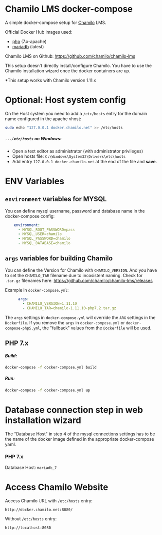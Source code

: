 # Chamilo LMS docker-compose

A simple docker-compose setup for [Chamilo](https://chamilo.org/) LMS.

Official Docker Hub images used:
* [php](https://hub.docker.com/_/php/) (7.x-apache)
* [mariadb](https://hub.docker.com/_/mariadb/) (latest)

Chamilo LMS on Github: https://github.com/chamilo/chamilo-lms

This setup doesn't directly install/configure Chamilo. You have to use the Chamilo installation wizard once the docker containers are up.

*This setup works with Chamilo version 1.11.x

# Optional: Host system config

On the Host system you need to add a `/etc/hosts` entry for the domain name configured in the apache vhost:

```bash
sudo echo "127.0.0.1 docker.chamilo.net" >> /etc/hosts
```

##### `.../etc/hosts` on Windows:
* Open a text editor as administrator (with administrator privileges)
* Open hosts file: `C:\Windows\System32\Drivers\etc\hosts`
* Add entry `127.0.0.1 docker.chamilo.net` at the end of the file and **save**.

# ENV Variables

## `environment` variables for MYSQL
You can define mysql username, password and database name in the docker-compose config:

```yaml
    environment:
      - MYSQL_ROOT_PASSWORD=pass
      - MYSQL_USER=chamilo
      - MYSQL_PASSWORD=chamilo
      - MYSQL_DATABASE=chamilo
```

## `args` variables for building Chamilo
You can define the Version for Chamilo with `CHAMILO_VERSION`.
And you have to set the `CHAMILO_TAR` filename due to incosistent naming.
Check for `.tar.gz` filenames here: https://github.com/chamilo/chamilo-lms/releases

Example in `docker-compose.yml`:
```yaml
      args:
        - CHAMILO_VERSION=1.11.10
        - CHAMILO_TAR=chamilo-1.11.10-php7.2.tar.gz
```

The `args` settings in `docker-compose.yml` will override the `ARG` settings in the `Dockerfile`.
If you remove the `args` in `docker-compose.yml` or `docker-compose-php5.yml`, the "fallback" values from the `Dockerfile` will be used.

## PHP 7.x

##### Build:
```bash
docker-compose -f docker-compose.yml build
```

##### Run:
```bash
docker-compose -f docker-compose.yml up
```

# Database connection step in web installation wizard
The "Database Host" in step 4 of the mysql connections settings has to be the name of the docker image defined in the appropriate docker-compose yaml.

### PHP 7.x
Database Host: `mariadb_7`

# Access Chamilo Website
Access Chamilo URL with `/etc/hosts` entry:

```
http://docker.chamilo.net:8080/
```

Without `/etc/hosts` entry: 
```
http://localhost:8080
```

